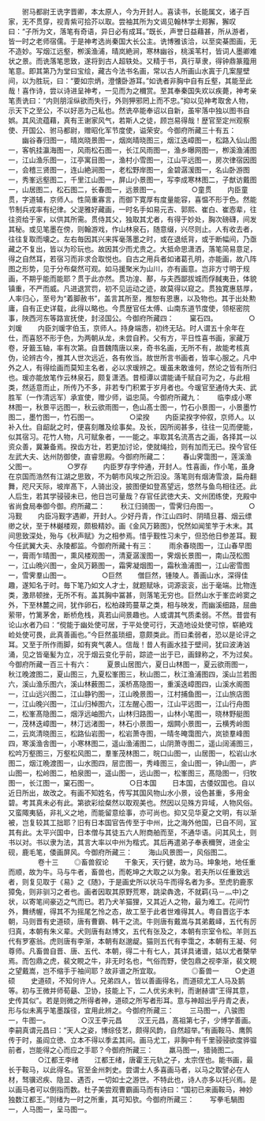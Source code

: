 <!-- { "loadSidebar": true } -->
　　驸马都尉王诜字晋卿，本太原人，今为开封人。喜读书，长能属文，诸子百家，无不贯穿，视青紫可拾芥以取。尝袖其所为文谒见翰林学士郑獬，獬叹曰：“子所为文，落笔有奇语，异日必有成耳。”既长，声誉日益藉甚，所从游者，皆一时之老师宿儒。于是神考选尚秦国大长公主。诜博雅该洽，以至奕棊图画，无不造妙。写烟江远壑，栁溪渔浦，晴岚絶涧，寒林幽谷，桃溪苇村，皆词人墨卿难状之景。而诜落笔思致，遂将到古人超轶处。又精于书，真行草隶，得钟鼎篆籀用笔意。即其第乃为堂曰宝绘，藏古今法书名画，常以古人所画山水寘于几案屋壁间，以为胜玩，曰：“要如宗炳，澄懐卧游耳。”如诜者非胸中自有丘壑，其能至此哉！喜作诗，尝以诗进呈神考，一见而为之穪赏。至其奉秦国失欢以疾薨，神考亲笔责诜曰：“内则朋淫纵欲而失行，外则狎邪罔上而不忠。”抑以见神考取舍人物，示天下之至公，不以好恶为己私也。然诜卒能奉诏以自新，虽牢落中独以图书自娯。其风流蕴藉，真有王谢家风气，若斯人之徒，顾岂易得哉！歴官至定州观察使、开国公、驸马都尉，赠昭化军节度使，谥荣安。今御府所藏三十有五：
　　幽谷春归图一，晴岚晓景图一，烟岚晴晓图三，烟江迭嶂图一，松路入仙山图一，客帆挂瀛海图一，风雨松石图一，长江风雨图一，渔乡曝网图一，栁溪渔浦图一，江山渔乐图一，江亭寓目图一，渔村小雪图一，江山平远图一，房次律宿因图一，会稽三贤图一，连山絶涧图一，老松野岸图一，金碧潺湲图一，名山卧游图一，秀峯远壑图二，千里江山图一，屏山小景图一，写李成寒林图二，子猷访戴图一，山居图二，松石图二，长春图一，远景图一。
　　
　　○童贯
　　内臣童贯，字道辅，京师人。性简重寡言，而御下寛厚有度量能容，喜愠不形于色。然能节制兵戎率有纪律。父湜雅好藏画，一时名手如易元吉、郭熙、崔白、崔悫辈，往往资给于家，以供其所需。贯侍其父，独取其尤者，有得于妙处，胸次磅礴，间发其秘。或见笔墨在傍，则翰游戏，作山林泉石，随意缀，兴尽则止。人有收去者，往往复取而壊之。左右毎因其兴来挥毫落墨之时，或在退纸背，或于断幅间，乃亟藏之不复出，皆以为珍玩也。故因其少而尤贵之。大抵命思潇洒，落笔简易意足，得之自然耳，若宿习而非求合取悦也。自古之用兵者如诸葛孔明，亦能画，故八阵图之形势，见于分布粲然可观。如马援聚米为山川，亦有画意。岂非方寸明于规画，不期乎能而能耶？贯于此亦然。贯功湟、鄯，与夫西鄙拔城而俘馘夷丑，体貌镇重，不严而威。凡进退赏罚，初不见运动之迹，故莫得以窥之。贯独寛惠慈厚，人率归心，至号为“着脚赦书”，盖言其所至，推恕有恩惠，以及物也。其于出处勲庸，自有正史详载，此得以略也。今贯歴官任太傅、山南东道节度使，领枢密院事，陜西河东等路宣抚使，封泾国公。今御府所藏四：
　　窠石四。
　　
　　○刘瑗
　　内臣刘瑗字伯玉，京师人。持身端悫，初终无玷。时人谓五十余年在仕，而喜怒不形于色，为两朝从龙，未尝自矜。父有方，平日性喜书画，家藏万卷，牙籖玉轴，率有次第。自晋魏隋唐以来，奇书名画，无所不有，故能考核真伪，论辨古今，推其人世次远近，各有攸当。故世所言书画者，皆率心服之。凡中外之人，有得绘画而莫知主名者，必以求瑗辨之。瑗虽未敢谁何，然论之皆有所归也。瑗亦能放笔作云林泉石，颇复潇洒。昔桓谭以谓能诵千赋自可为之，与此相类，然适意而止，所传乃不多，非若专门积累于岁月者也。今瑗官至通侍大夫、武胜军（一作清远军）承宣使，赠少师，谥忠简。今御府所藏九：
　　临李成小寒林图一，秋景平远图一，秋云欲雨图一，色山髙士图一，竹石小景图一，小景墨竹图二，墨竹图一，竹石图一。
　　
　　○梁揆
　　内臣梁揆字仲叙，京师人。以补入仕。自龆龀之时，便喜刻雕及绘事矣。及长，因所阅甚多，往往一见而便能，似其宿习。花竹人物，凡可赋象者，一一能之。率取其名流髙古之画，各择其一以资众善，冀兼备焉。揆齿方壮，若更加讨论，使就绳捡，则有加而无已。揆今官任左武大夫、达州防御使，直睿思殿。今御府所藏二：
　　春山霁霭图一，莲溪渔父图一。
　　
　　○罗存
　　内臣罗存字仲通，开封人。性喜画，作小笔，虽身在京国而浩然有江湖之思致，不为朝市风埃之所汩没。落笔则有烟涛雪浪，扁舟翻舞，咫尺天际，坡岸髙下，人骑出没，披图便如登髙望远，悠然与鱼鸟相往还。此人后生，若其学骎骎未已，他日岂可量哉？存官任武徳大夫、文州团练使，充殿中省尚食局奉御今御。府所藏二：
　　秋江归骑图一，雪霁归舟图一。
　　
　　○冯觐
　　内臣冯觐字遇卿，开封人。少好丹青，作江山四时、阴晴旦暮、烟云缥缈之状，至于林樾楼观，颇极精妙。画《金风万籁图》，怳然如闻笙竽于木末。其间思致深处，殆与《秋声赋》为之相参焉。惜乎觐性习未宁，但恐他日参差耳。觐今任武翼大夫、永陵都监。今御府所藏十有三：
　　雨余春晓图一，江山春早图一，膏雨乍晴图一，熏风楼观图一，清夏潺湲图一，霁烟长景图一，南山茂松图一，江山晩兴图一，金风万籁图一，霜霁凝烟图一，霜秋渔浦图一，江山密雪图一，雪霁羣山图一。
　　
　　○巨然
　　僧巨然，锺陵人。善画山水，深得佳趣，遂知名于时。毎下笔乃如文人才士，就题赋咏，词源衮衮，出于毫端。比物连类，激昻顿挫，无所不有。盖其胸中冨甚，则落笔无穷也。巨然山水于峯峦岭窦之外，下至林麓之间，犹作卵石，松柏疎筠蔓草之类，相与映发，而幽溪细路，屈曲萦带，竹篱茅舍，断桥危栈，真若山间景趣也。人或谓其气质柔弱。不然。昔尝有论山水者乃曰：“傥能于幽处使可居，于平处使可行，天造地设处使可惊，崭絶戏崄处使可畏，此真善画也。”今巨然虽琐细，意颇类此。而曰柔弱者，恐以是论评之耳。又至于所作雨脚，如有爽气袭人。信哉！昔人有画水挂于壁间，犹曰波涛汹涌，见之皆毫髪为立，况于烟云变化乎前，踪迹一出于已，画録称之，不为过矣。今御府所藏一百三十有六：
　　夏景山居图六，夏日山林图一，夏云欲雨图一，秋江晚渡图二，夏山图三，九夏松峯图三，秋山图二，秋江渔浦图四，溪山兰若图六，溪山渔乐图六，溪山林薮图二，溪桥髙隐图一，重溪迭嶂图四，山溪水阁图一，江山远兴图二，江山静钓图一，江山晚景图一，江村捕鱼图一，江山旅店图一，江山晚兴图一，江山归棹图六，江左醒心图一，江山平远图一，江山行舟图二，松峯髙隐图二，烟浮远岫图六，山林归路图一，山林小笔图一，晓林野艇图一，茂林迭嶂图一，林汀远渚图一，林石小景图一，烟闗小景图一，云横秀岭图二，云岚清晓图三，松路仙岩图一，松岩萧寺图，一晴冬晻霭图六，岚锁羣峰图四，寒溪渔舎图一，小寒林图二，遥山渔浦图二，山阴萧寺图二，遥山阔浦图三，松吟万壑图三，万壑松风图二，羣峯茂林图二，晥口山图一，山居图一，松岩山水图二，烟江晩渡图一，山水图四，层峦图一，秀峰图三，金山图一，钟山图一，庐山图一，松岭图二，柏泉图一，遥山图一，远山图一，松峯图三，髙隐图一，归牧图一，长江图一，窠石图一。
　　
　　○日本国
　　日本国，古倭奴国也。自以近日所出，故改之。有画不知姓名，传写其国风物山水小景，设色甚重，多用金碧。考其真未必有此。第欲彩绘粲然以取观美也。然因以见殊方异域，人物风俗。又蛮陬夷貊，非礼义之地，而能留意绘事，亦可尚也。抑又见华夏之文明，有以渐被，岂复较其工拙耶？旧有日本国官告传至于中州，比之海外他国，已自不同，冝其有此。太平兴国中，日本僧与其徒五六人附商舶而至，不通华语。问其风土，则书以对。书以隶为法，其言大率以中州为楷式。其后再遣弟子奉表穪贺，进金尘砚，鹿毛笔，倭画屏风。今御府所藏三：
　　海山风景图一，风俗图二。
　　
　　卷十三
　　◎畜兽叙论
　　干象天，天行健，故为马。坤象地，地任重而顺，故为牛。马与牛者，畜兽也，而乾坤之大取之以为象。若夫所以任重致远者，则复见取于《易》之《随》，于是画史所以状马牛而得名者为多。至虎豹鹿豕獐兔，则非驯习之者也。画者因取其原野荒寒，跳梁犇逸，不就羁{马－灬中}之状，以寄笔间豪迈之气而已。若乃犬羊猫狸，又其近人之物，最为难工。花间竹外，舞绣幄，得其不为摇尾乞怜之态，故工至于此者世难得其人。粤自晋迄于本朝，马则晋有史道硕，唐有曹霸、韩干之流。牛则唐有戴嵩与其弟戴峄，五代有厉归真，本朝有朱义辈。犬则唐有赵博文，五代有张及之，本朝有宗室令松。羊则五代有罗塞翁。虎则唐有李渐，本朝有赵邈龊。猫则五代有李霭之，本朝有王凝、何尊师。凡畜兽自晋、唐、五代、本朝，得二十有七人，其详具诸谱，姑以尤者槩举焉。而包鼎之虎，裴文睍之牛，非无时名也，气俗而野，使包鼎之视李渐，裴文睍之望戴嵩，岂不缩手于袖间耶？故非谱之所宜取。
　　
　　◎畜兽一
　　○史道硕
　　史道硕，不知何许人。兄弟四人，皆以善画得名，而道硕尤工人马及鹅等。初与王微并师荀朂、卫协，技能上下，二人优劣未判，而谢赫谓“王得其意，史传其似”。若是则微之所得者神，道硕之所写者形耳。意与神超出乎丹青之表，形与似未离乎笔墨蹊径，宜用此辨之。今御府所藏三：
　　三马图一，八骏图一，牛图一。
　　
　　○汉王李元昌
　　汉王元昌，髙祖第七子，少博学善画。李嗣真谓元昌曰：“天人之姿，博综伎艺，颇得风韵，自然超举。”有画鞍马、鹰鹘传于时，虽阎立徳、立本不得以季孟其间。画马尤工，非胸中有千里骎骎欲度骅骝前者，岂能得之心而应之手耶？今御府所藏三：
　　羸马图一，猎骑图二。
　　
　　○江都王李绪
　　江都王绪，唐霍王元轨之子，太宗侄也。能书画，最长于鞍马，以此得名。官至金州刺史。尝谓士人多喜画马者，以马之取譬必在人材，驽骥迟疾、隐显、遇否，一切如士之游世。不特此也，诗人亦多以托兴焉。是以画马者可以倒指而数。杜子美尝观曹霸画马而有诗曰：“国初已来画鞍马，神妙独数江都王。”则绪为一时之所重，其可知欤。今御府所藏三：
　　写拳毛騧图一，人马图一，呈马图一。
　　
